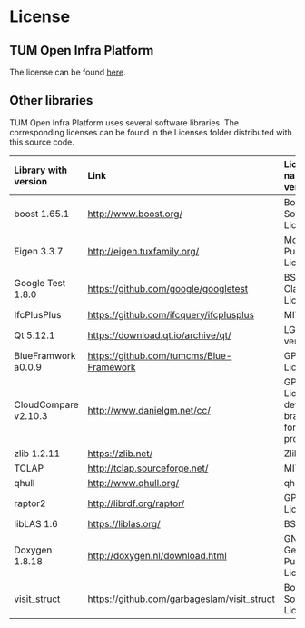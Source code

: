 
# License

## TUM Open Infra Platform

The license can be found [here](../LICENSE).

## Other libraries

TUM Open Infra Platform uses several software libraries. The corresponding licenses can be found in the Licenses folder distributed with this source code.

| Library with version | Link | License name & version | Local copy |
|:---------------------|:-----|:-----------------------|:------------------------------|
| boost 1.65.1 | http://www.boost.org/ | Boost Software License | [license](./boost.LICENSE_1_0.txt) |
| Eigen 3.3.7  | http://eigen.tuxfamily.org/ | Mozilla Public License 2 | [license](./Eigen.COPYING.MPL2) |
| Google Test 1.8.0 | https://github.com/google/googletest | BSD 3-Clause License | [license](./GoogleTest.LICENSE) |
| IfcPlusPlus  | https://github.com/ifcquery/ifcplusplus | MIT License | [license](./IfcPlusPlus.LICENSE.txt) |
| Qt 5.12.1    | https://download.qt.io/archive/qt/ | LGPL version 3 | [license](./Qt.LICENSE) |
| BlueFramwork a0.0.9 | https://github.com/tumcms/Blue-Framework | GPL v3 License | [license](./BlueFramwork.LICENSE.txt) |
| CloudCompare v2.10.3 | http://www.danielgm.net/cc/ | GPL v2 License) on development branch IDP for PCD processing. | [license](./cloudcompare.license.tx)t |
| zlib 1.2.11  | https://zlib.net/ | Zlib license | [license](./zlib.license.txt) |
| TCLAP        | http://tclap.sourceforge.net/ | MIT License | [license](./TCLAP.COPYING) |
| qhull        | http://www.qhull.org/ | qhull license | [license](./qhull.COPYING.txt) |
| raptor2      | http://librdf.org/raptor/ | GPL v2 License | [license](./raptor2.COPYING.txt) |
| libLAS 1.6   | https://liblas.org/ | BSD License | [license](./liblas.LICENSE.txt) |
| Doxygen 1.8.18 | http://doxygen.nl/download.html | GNU General Public License | [license](./doxygen.license.txt) |
| visit_struct | https://github.com/garbageslam/visit_struct | Boost Software License | [license](./visit_struct.license.txt) |

